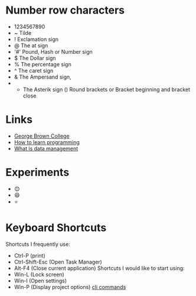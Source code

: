 # Number row characters 
- 1234567890
- ~ Tilde
- ! Exclamation sign
- @ The at sign
- '#' Pound, Hash or Number sign
- $ The Dollar sign
- % The percentage sign
- ^ The caret sign
- & The Ampersand sign, 
- * The Asterik sign
() Round brackets or Bracket beginning and bracket close
# Links
- [George Brown College](https://www.georgebrown.ca/)
- [How to learn programming](https://www.freecodecamp.org/news/how-to-learn-programming/)
- [What is data management](https://www.tableau.com/learn/articles/what-is-data-management#:~:text=Data%20management%20is%20the%20practice,the%20vast%20quantities%20of%20data.)
# Experiments
- :blush:
- :smile:
- :star:
# Keyboard Shortcuts
Shortcuts I frequently use:
- Ctrl-P (print)
- Ctrl-Shift-Esc (Open Task Manager)
- Alt-F4 (Close current application)
Shortcuts I would like to start using:
- Win-L (Lock screen)
- Win-I (Open settings)
- Win-P (Display project options)
[cli commands](docs/cli.md)



